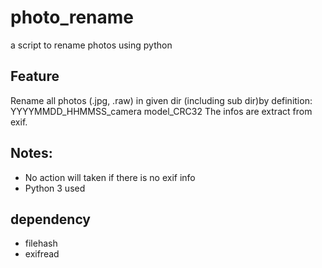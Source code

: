 # photo_rename
a script to rename photos using python

## Feature
Rename all photos (.jpg, .raw) in given dir (including sub dir)by definition:
YYYYMMDD_HHMMSS_camera model_CRC32
The infos are extract from exif.

## Notes:

- No action will taken if there is no exif info
- Python 3 used

## dependency 

- filehash
- exifread



